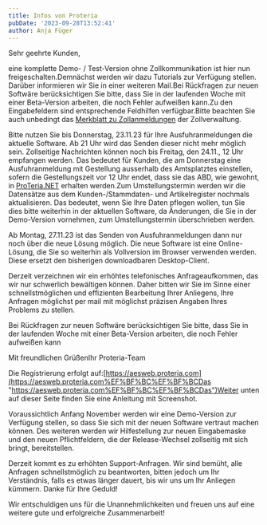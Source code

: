```yaml
---
title: Infos von Proteria
pubDate: '2023-09-28T13:52:41'
author: Anja Füger
---
```


Sehr geehrte Kunden,

eine komplette Demo- / Test-Version ohne Zollkommunikation ist hier nun freigeschalten.Demnächst werden wir dazu Tutorials zur Verfügung stellen. Darüber informieren wir Sie in einer weiteren Mail.Bei Rückfragen zur neuen Softwäre berücksichtigen Sie bitte, dass Sie in der laufenden Woche mit einer Beta-Version arbeiten, die noch Fehler aufweißen kann.Zu den Eingabefeldern sind entsprechende Feldhilfen verfügbar.Bitte beachten Sie auch unbedingt das [Merkblatt zu Zollanmeldungen](https://proteria.us17.list-manage.com/track/click?u=d11c59bf6155c5ceb7791f918&amp;id=96b402aa93&amp;e=881803a0a3 "https://proteria.us17.list-manage.com/track/click?u=d11c59bf6155c5ceb7791f918&amp;id=96b402aa93&amp;e=881803a0a3") der Zollverwaltung.

Bitte nutzen Sie bis Donnerstag, 23.11.23 für Ihre Ausfuhranmeldungen die aktuelle Software. Ab 21 Uhr wird das Senden dieser nicht mehr möglich sein. Zollseitige Nachrichten können noch bis Freitag, den 24.11., 12 Uhr empfangen werden. Das bedeutet für Kunden, die am Donnerstag eine Ausfuhranmeldung mit Gestellung ausserhalb des Amtsplatztes einstellen, sofern die Gestellungszeit vor 12 Uhr endet, dass sie das ABD, wie gewohnt, in [ProTeria.NET](http://ProTeria.NET "http://ProTeria.NET") erhalten werden.Zum Umstellungstermin werden wir die Datensätze aus dem Kunden-/Stammdaten- und Artikelregister nochmals aktualisieren. Das bedeutet, wenn Sie Ihre Daten pflegen wollen, tun Sie dies bitte weiterhin in der aktuellen Software, da Änderungen, die Sie in der Demo-Version vornehmen, zum Umstellungstermin überschrieben werden.

Ab Montag, 27.11.23 ist das Senden von Ausfuhranmeldungen dann nur noch über die neue Lösung möglich. Die neue Software ist eine Online-Lösung, die Sie so weiterhin als Vollversion im Browser verwenden werden. Diese ersetzt den bisherigen downloadbaren Desktop-Client.

Derzeit verzeichnen wir ein erhöhtes telefonisches Anfrageaufkommen, das wir nur schwerlich bewältigen können. Daher bitten wir Sie im Sinne einer schnellstmöglichen und effizienten Bearbeitung Ihrer Anliegens, Ihre Anfragen möglichst per mail mit möglichst präzisen Angaben Ihres Problems zu stellen.

Bei Rückfragen zur neuen Softwäre berücksichtigen Sie bitte, dass Sie in der laufenden Woche mit einer Beta-Version arbeiten, die noch Fehler aufweißen kann

Mit freundlichen GrüßenIhr Proteria-Team

Die Registrierung erfolgt auf:[https://aesweb.proteria.com](https://aesweb.proteria.com%EF%BF%BC%EF%BF%BCDas "https://aesweb.proteria.com%EF%BF%BC%EF%BF%BCDas")Weiter unten auf dieser Seite finden Sie eine Anleitung mit Screenshot.

Voraussichtlich Anfang November werden wir eine Demo-Version zur Verfügung stellen, so dass Sie sich mit der neuen Software vertraut machen können. Des weiteren werden wir Hilfestellung zur neuen Eingabemaske und den neuen Pflichtfeldern, die der Release-Wechsel zollseitig mit sich bringt, bereitstellen.

Derzeit kommt es zu erhöhten Support-Anfragen. Wir sind bemüht, alle Anfragen schnellstmöglich zu beantworten, bitten jedoch um Ihr Verständnis, falls es etwas länger dauert, bis wir uns um Ihr Anliegen kümmern. Danke für Ihre Geduld!

Wir entschuldigen uns für die Unannehmlichkeiten und freuen uns auf eine weitere gute und erfolgreiche Zusammenarbeit!
